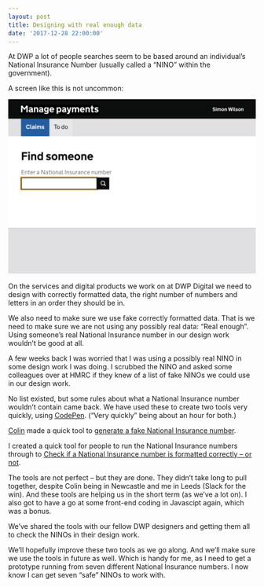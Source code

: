 ```yaml
---
layout: post
title: Designing with real enough data
date: '2017-12-28 22:00:00'
---
```

At DWP a lot of people searches seem to be based around an individual’s National Insurance Number (usually called a “NINO” within the government).

A screen like this is not uncommon:

![](/assets/find-someone-using-a-nino.jpg)

On the services and digital products we work on at DWP Digital we need to design with correctly formatted data, the right number of numbers and letters in an order they should be in.

We also need to make sure we use fake correctly formatted data. That is we need to make sure we are not using any possibly real data: “Real enough”. Using someone’s real National Insurance number in our design work wouldn’t be good at all.

A few weeks back I was worried that I was using a possibly real NINO in some design work I was doing. I scrubbed the NINO and asked some colleagues over at HMRC if they knew of a list of fake NINOs we could use in our design work.

No list existed, but some rules about what a National Insurance number wouldn’t contain came back. We have used these to create two tools very quickly, using [CodePen](https://codepen.io). (“Very quickly” being about an hour for both.)

[Colin](https://twitter.com/htmlandbacon) made a quick tool to [generate a fake National Insurance number](https://codepen.io/htmlandbacon/full/vpXrgw/).

I created a quick tool for people to run the National Insurance numbers through to [Check if a National Insurance number is formatted correctly – or not](https://codepen.io/ermlikeyeah/full/gowjYL/).

The tools are not perfect – but they are done. They didn’t take long to pull together, despite Colin being in Newcastle and me in Leeds (Slack for the win). And these tools are helping us in the short term (as we’ve a lot on). I also got to have a go at some front-end coding in Javascipt again, which was a bonus.

We’ve shared the tools with our fellow DWP designers and getting them all to check the NINOs in their design work.

We’ll hopefully improve these two tools as we go along. And we’ll make sure we use the tools in future as well. Which is handy for me, as I need to get a prototype running from seven different National Insurance numbers. I now know I can get seven “safe” NINOs to work with.
